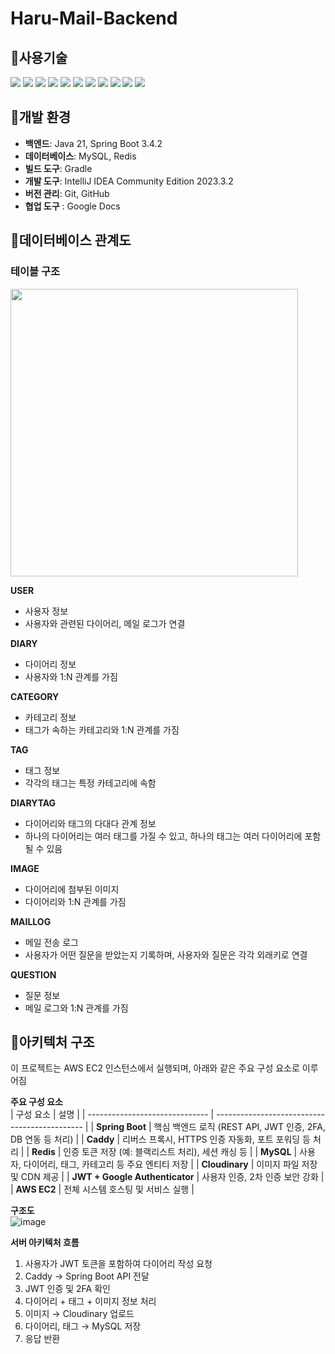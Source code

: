 # Haru-Mail-Backend 

## 🔸사용기술
<img src="https://img.shields.io/badge/java-007396?style=for-the-badge&logo=java&logoColor=white"> <img src="https://img.shields.io/badge/mysql-4479A1?style=for-the-badge&logo=mysql&logoColor=white">
<img src="https://img.shields.io/badge/springboot-6DB33F?style=for-the-badge&logo=springboot&logoColor=white">
<img src="https://img.shields.io/badge/gradle-02303A?style=for-the-badge&logo=gradle&logoColor=white">
<img src="https://img.shields.io/badge/redis-FF4438?style=for-the-badge&logo=redis&logoColor=white">
<img src="https://img.shields.io/badge/caddy-1F88C0?style=for-the-badge&logo=caddy&logoColor=white">
<img src="https://img.shields.io/badge/amazonec2-FF9900?style=for-the-badge&logo=amazonec2&logoColor=white">
<img src="https://img.shields.io/badge/cloudinary-3448C5?style=for-the-badge&logo=cloudinary&logoColor=white">
<img src="https://img.shields.io/badge/jsonwebtokens-000000?style=for-the-badge&logo=jsonwebtokens&logoColor=white">
<img src="https://img.shields.io/badge/googleauthenticator-4285F4?style=for-the-badge&logo=googleauthenticator&logoColor=white"> 
<img src="https://img.shields.io/badge/githubactions-2088FF?style=for-the-badge&logo=githubactions&logoColor=white"> 

## 🔸개발 환경
- **백엔드**: Java 21, Spring Boot 3.4.2
- **데이터베이스**: MySQL, Redis
- **빌드 도구**: Gradle
- **개발 도구**: IntelliJ IDEA Community Edition 2023.3.2
- **버전 관리**: Git, GitHub
- **협업 도구** : Google Docs  
  
## 🔸데이터베이스 관계도

### 테이블 구조
<img src="img_1.png" width="460"/>

**USER**
- 사용자 정보
- 사용자와 관련된 다이어리, 메일 로그가 연결

**DIARY**
- 다이어리 정보
- 사용자와 1:N 관계를 가짐

**CATEGORY**
- 카테고리 정보
- 태그가 속하는 카테고리와 1:N 관계를 가짐

**TAG**
- 태그 정보
- 각각의 태그는 특정 카테고리에 속함

**DIARYTAG**
- 다이어리와 태그의 다대다 관계 정보
- 하나의 다이어리는 여러 태그를 가질 수 있고, 하나의 태그는 여러 다이어리에 포함될 수 있음

**IMAGE**
- 다이어리에 첨부된 이미지
- 다이어리와 1:N 관계를 가짐

**MAILLOG**
- 메일 전송 로그
- 사용자가 어떤 질문을 받았는지 기록하며, 사용자와 질문은 각각 외래키로 연결

**QUESTION**
- 질문 정보
- 메일 로그와 1:N 관계를 가짐


## 🔸아키텍처 구조
이 프로젝트는 AWS EC2 인스턴스에서 실행되며, 아래와 같은 주요 구성 요소로 이루어짐 

**주요 구성 요소**  
| 구성 요소                          | 설명                                            |
| ------------------------------ | --------------------------------------------- |
| **Spring Boot**                | 핵심 백엔드 로직 (REST API, JWT 인증, 2FA, DB 연동 등 처리) |
| **Caddy**                      | 리버스 프록시, HTTPS 인증 자동화, 포트 포워딩 등 처리            |
| **Redis**                      | 인증 토큰 저장 (예: 블랙리스트 처리), 세션 캐싱 등               |
| **MySQL**                      | 사용자, 다이어리, 태그, 카테고리 등 주요 엔티티 저장               |
| **Cloudinary**                 | 이미지 파일 저장 및 CDN 제공                            |
| **JWT + Google Authenticator** | 사용자 인증, 2차 인증 보안 강화                           |
| **AWS EC2**                    | 전체 시스템 호스팅 및 서비스 실행                           |


**구조도**  
![image](https://github.com/user-attachments/assets/25a19163-2ac0-4e96-beee-c7573ff933f6)


**서버 아키텍처 흐름**  
1. 사용자가 JWT 토큰을 포함하여 다이어리 작성 요청
2. Caddy → Spring Boot API 전달
3. JWT 인증 및 2FA 확인
4. 다이어리 + 태그 + 이미지 정보 처리
5. 이미지 → Cloudinary 업로드
6. 다이어리, 태그 → MySQL 저장
7. 응답 반환
